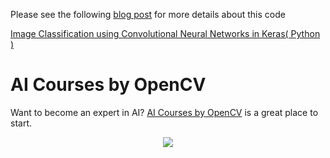 Please see the following
[blog post](https://www.learnopencv.com/image-classification-using-convolutional-neural-networks-in-keras)
for more details about this code

[Image Classification using Convolutional Neural Networks in Keras( Python )](https://www.learnopencv.com/image-classification-using-convolutional-neural-networks-in-keras)

# AI Courses by OpenCV

Want to become an expert in AI?
[AI Courses by OpenCV](https://opencv.org/courses/) is a great place to start.

<a href="https://opencv.org/courses/">
<p align="center">
<img src="https://www.learnopencv.com/wp-content/uploads/2020/04/AI-Courses-By-OpenCV-Github.png">
</p>
</a>
